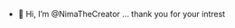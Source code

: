 - 👋 Hi, I’m @NimaTheCreator
... thank you for your intrest

<!---
NimaTheCreator/NimaTheCreator is a ✨ special ✨ repository because its `README.md` (this file) appears on your GitHub profile.
You can click the Preview link to take a look at your changes.
--->
